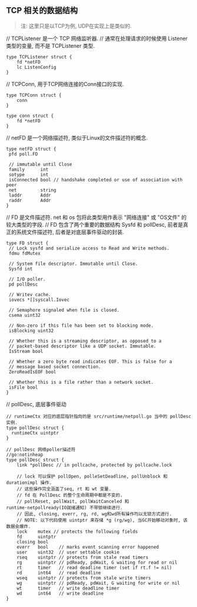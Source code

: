 ## TCP 相关的数据结构

> 注: 这里只是以TCP为例, UDP在实现上是类似的.

// TCPListener 是一个 TCP 网络监听器. 
// 通常在处理请求的时候使用 Listener 类型的变量, 而不是 TCPListener 类型.

```cgo
type TCPListener struct {
	fd *netFD
	lc ListenConfig
}
```

// TCPConn, 用于TCP网络连接的Conn接口的实现.

```cgo
type TCPConn struct {
	conn
}

type conn struct {
	fd *netFD
}
```


// netFD 是一个网络描述符, 类似于Linux的文件描述符的概念. 

```cgo
type netFD struct {
 pfd poll.FD

 // immutable until Close
 family      int
 sotype      int
 isConnected bool // handshake completed or use of association with peer
 net         string
 laddr       Addr
 raddr       Addr
}
```


// FD 是文件描述符. net 和 os 包将此类型用作表示 "网络连接" 或 "OS文件" 的较大类型的字段.
// FD 包含了两个重要的数据结构 Sysfd 和 pollDesc, 前者是真正的系统文件描述符, 后者是对底层事件驱动的封装.

```cgo
type FD struct {
 // Lock sysfd and serialize access to Read and Write methods.
 fdmu fdMutex

 // System file descriptor. Immutable until Close.
 Sysfd int

 // I/O poller.
 pd pollDesc

 // Writev cache.
 iovecs *[]syscall.Iovec

 // Semaphore signaled when file is closed.
 csema uint32

 // Non-zero if this file has been set to blocking mode.
 isBlocking uint32

 // Whether this is a streaming descriptor, as opposed to a
 // packet-based descriptor like a UDP socket. Immutable.
 IsStream bool

 // Whether a zero byte read indicates EOF. This is false for a
 // message based socket connection.
 ZeroReadIsEOF bool

 // Whether this is a file rather than a network socket.
 isFile bool
}
```

// pollDesc, 底层事件驱动

```cgo
// runtimeCtx 对应的底层指针指向的是 src/runtime/netpoll.go 当中的 pollDesc 实例.
type pollDesc struct {
  runtimeCtx uintptr
}

// pollDesc 网络poller描述符
//go:notinheap
type pollDesc struct {
	link *pollDesc // in pollcache, protected by pollcache.lock
	
	// lock 可以保护 pollOpen, polleSetDeadline, pollUnblock 和 durationimpl 操作. 
	// 这些操作完全涵盖了seq, rt 和 wt 变量. 
    // fd 在 PollDesc 的整个生命周期中都是不变的.
    // pollReset, pollWait, pollWaitCanceled 和 runtime·netpollready(IO就绪通知) 不带锁继续进行. 
    // 因此, closing, everr, rg, rd, wg和wd所有操作均以无锁方式进行.
    // NOTE: 以下代码使用 uintptr 来存储 *g (rg/wg), 当GC开始移动对象时, 该数据会爆炸.
	lock    mutex // protects the following fields
	fd      uintptr
	closing bool
	everr   bool    // marks event scanning error happened
	user    uint32  // user settable cookie
	rseq    uintptr // protects from stale read timers
	rg      uintptr // pdReady, pdWait, G waiting for read or nil
	rt      timer   // read deadline timer (set if rt.f != nil)
	rd      int64   // read deadline
	wseq    uintptr // protects from stale write timers
	wg      uintptr // pdReady, pdWait, G waiting for write or nil
	wt      timer   // write deadline timer
	wd      int64   // write deadline
}
```


